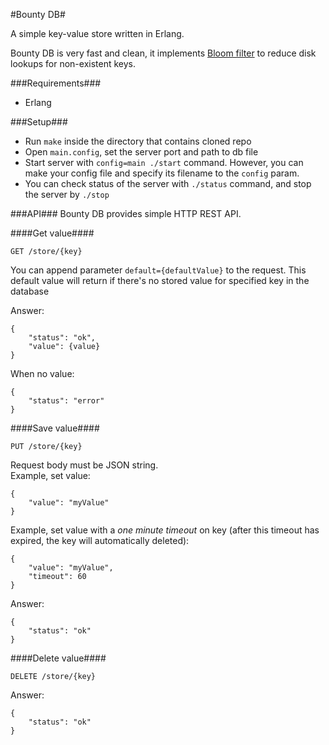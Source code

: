 #Bounty DB#

A simple key-value store written in Erlang.

Bounty DB is very fast and clean, it implements [Bloom filter](http://en.wikipedia.org/wiki/Bloom_filter‎) to reduce disk lookups for non-existent keys.

###Requirements###
* Erlang

###Setup###

* Run <code>make</code> inside the directory that contains cloned repo
* Open <code>main.config</code>, set the server port and path to db file
* Start server with <code>config=main ./start</code> command. However, you can make your config file and specify its filename to the <code>config</code> param.
* You can check status of the server with <code>./status</code> command, and stop the server by <code>./stop</code>

###API###
Bounty DB provides simple HTTP REST API.

####Get value####

    GET /store/{key}

You can append parameter <code>default={defaultValue}</code> to the request. This default value will return if there's no stored value for specified key in the database

Answer:

    {
        "status": "ok",
        "value": {value}
    }
When no value:

    {
        "status": "error"
    }

####Save value####

    PUT /store/{key}

Request body must be JSON string.  
Example, set value:

    {
        "value": "myValue"
    }

Example, set value with a *one minute timeout* on key (after this timeout has expired, the key will automatically deleted):

    {
        "value": "myValue",
        "timeout": 60
    }


Answer:

    {
        "status": "ok"
    }


####Delete value####

    DELETE /store/{key}

Answer:

    {
        "status": "ok"
    }
